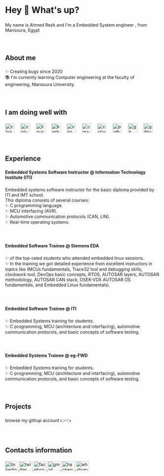 <h1 align="left">Hey 👋 What's up?</h1>

###

<p align="left">My name is Ahmed Rezk and I'm a Embedded System engineer , from Mansoura, Egypt</p>

###

<br clear="both">

<h2 align="left">About me</h2>

###

<p align="left">✨ Creating bugs since 2020<br>📚 I'm currently learning Computer engineering at the faculty of engineering, Mansoura University.</p>

###

<br clear="both">

<h2 align="left">I am doing well with</h2>

###

<div align="left">
  <img src="https://cdn.jsdelivr.net/gh/devicons/devicon/icons/c/c-original.svg" height="30" alt="c logo"  />
  <img width="12" />
  <img src="https://cdn.jsdelivr.net/gh/devicons/devicon/icons/cplusplus/cplusplus-original.svg" height="30" alt="cplusplus logo"  />
  <img width="12" />
  <img src="https://cdn.jsdelivr.net/gh/devicons/devicon/icons/linux/linux-original.svg" height="30" alt="linux logo"  />
  <img width="12" />
  <img src="https://cdn.simpleicons.org/gnubash/4EAA25" height="30" alt="bash logo"  />
  <img width="12" />
  <img src="https://cdn.jsdelivr.net/gh/devicons/devicon/icons/vim/vim-original.svg" height="30" alt="vim logo"  />
  <img width="12" />
  <img src="https://cdn.jsdelivr.net/gh/devicons/devicon/icons/cmake/cmake-original.svg" height="30" alt="cmake logo"  />
  <img width="12" />
  <img src="https://cdn.jsdelivr.net/gh/devicons/devicon/icons/csharp/csharp-original.svg" height="30" alt="csharp logo"  />
  <img width="12" />
  <img src="https://cdn.jsdelivr.net/gh/devicons/devicon/icons/python/python-original.svg" height="30" alt="python logo"  />
  <img width="12" />
  <img src="https://cdn.jsdelivr.net/gh/devicons/devicon/icons/git/git-original.svg" height="30" alt="git logo"  />
  <img width="12" />
  <img src="https://cdn.jsdelivr.net/gh/devicons/devicon/icons/github/github-original.svg" height="30" alt="github logo"  />
</div>

###

<br clear="both">

<h2 align="left">Experience</h2>

###

<h4 align="left">Embedded Systems Software Instructor @ Information Technology Institute (ITI)</h4>

###

<p align="left">Embedded systems software instructor for the basic diploma provided by ITI and IMT school.<br>This diploma consists of several courses:<br>✨ C programming language.<br>✨ MCU interfacing (AVR).<br>✨ Automotive communication protocols (CAN, LIN).<br>✨ Real-time operating systems.</p>

###

<br clear="both">

<h4 align="left">Embedded Software Trainee @ Siemens EDA</h4>

###

<p align="left">✨  of the top-rated students who attended embedded linux sessions.<br>✨ In the training we got detailed experience from excellent instructors in topics like (MCUs fundamentals, Trace32 tool and debugging skills, clockwork tool, DevOps basic concepts, RTOS, AUTOSAR layers, AUTOSAR methodology, AUTOSAR CAN stack, OSEK-VDX AUTOSAR OS fundamentals, and Embedded Linux fundamentals).</p>

###

<br clear="both">

<h4 align="left">Embedded Software Trainee @ ITI</h4>

###

<p align="left">✨ Embedded Systems training for students.<br>✨ C programming, MCU (architecture and interfacing), automotive communication protocols, and basic concepts of software testing.</p>

###

<br clear="both">

<h4 align="left">Embedded Systems Trainee @ eg-FWD</h4>

###

<p align="left">✨ Embedded Systems training for students.<br>✨ C programming, MCU (architecture and interfacing), automotive communication protocols, and basic concepts of software testing.</p>

###

<br clear="both">

<h2 align="left">Projects</h2>

###

<p align="left">browse my githup account 👉👈</p>

###

<br clear="both">

<h2 align="left">Contacts information</h2>

###

<div align="left">
  <a href="https://www.linkedin.com/in/ahmedrezkgabr/" target="_blank">
    <img src="https://raw.githubusercontent.com/maurodesouza/profile-readme-generator/master/src/assets/icons/social/linkedin/default.svg" width="42" height="30" alt="linkedin logo"  />
  </a>
  <a href="https://twitter.com/ahmedrezkgabr" target="_blank">
    <img src="https://raw.githubusercontent.com/maurodesouza/profile-readme-generator/master/src/assets/icons/social/twitter/default.svg" width="42" height="30" alt="twitter logo"  />
  </a>
  <a href="https://www.facebook.com/AhmedRezk72" target="_blank">
    <img src="https://raw.githubusercontent.com/maurodesouza/profile-readme-generator/master/src/assets/icons/social/facebook/default.svg" width="42" height="30" alt="facebook logo"  />
  </a>
  <a href="mailto:ahmedrezkgabr0@gmail.com" target="_blank">
    <img src="https://raw.githubusercontent.com/maurodesouza/profile-readme-generator/master/src/assets/icons/social/gmail/default.svg" width="42" height="30" alt="gmail logo"  />
  </a>
  <a href="https://www.hackerrank.com/ahmedrezkoffici1?badge=cpp&stars=5&level=3&hr_r=1&social=linkedin" target="_blank">
    <img src="https://raw.githubusercontent.com/maurodesouza/profile-readme-generator/master/src/assets/icons/social/hackerrank/default.svg" width="42" height="30" alt="hackerrank logo"  />
  </a>
  <a href="https://wa.me/+201001525033" target="_blank">
    <img src="https://raw.githubusercontent.com/maurodesouza/profile-readme-generator/master/src/assets/icons/social/whatsapp/default.svg" width="42" height="30" alt="whatsapp logo"  />
  </a>
</div>

###
